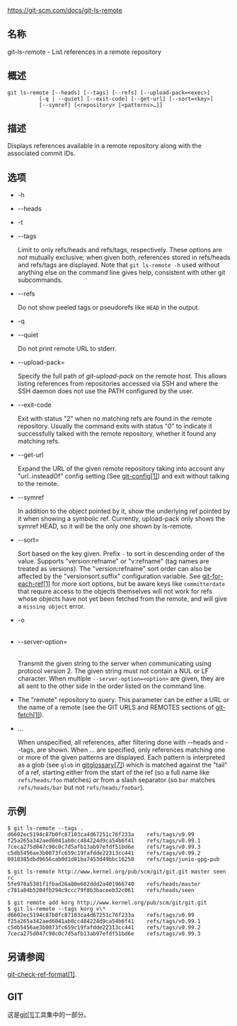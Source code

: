 https://git-scm.com/docs/git-ls-remote

## 名称

git-ls-remote - List references in a remote repository

## 概述

```
git ls-remote [--heads] [--tags] [--refs] [--upload-pack=<exec>]
	      [-q | --quiet] [--exit-code] [--get-url] [--sort=<key>]
	      [--symref] [<repository> [<patterns>…]]
```

## 描述

Displays references available in a remote repository along with the associated commit IDs.

## 选项

- -h

- --heads

- -t

- --tags

  Limit to only refs/heads and refs/tags, respectively. These options are *not* mutually exclusive; when given both, references stored in refs/heads and refs/tags are displayed. Note that `git ls-remote -h` used without anything else on the command line gives help, consistent with other git subcommands.

- --refs

  Do not show peeled tags or pseudorefs like `HEAD` in the output.

- -q

- --quiet

  Do not print remote URL to stderr.

- --upload-pack=<exec>

  Specify the full path of *git-upload-pack* on the remote host. This allows listing references from repositories accessed via SSH and where the SSH daemon does not use the PATH configured by the user.

- --exit-code

  Exit with status "2" when no matching refs are found in the remote repository. Usually the command exits with status "0" to indicate it successfully talked with the remote repository, whether it found any matching refs.

- --get-url

  Expand the URL of the given remote repository taking into account any "url.<base>.insteadOf" config setting (See [git-config[1]](../git-config)) and exit without talking to the remote.

- --symref

  In addition to the object pointed by it, show the underlying ref pointed by it when showing a symbolic ref. Currently, upload-pack only shows the symref HEAD, so it will be the only one shown by ls-remote.

- --sort=<key>

  Sort based on the key given. Prefix `-` to sort in descending order of the value. Supports "version:refname" or "v:refname" (tag names are treated as versions). The "version:refname" sort order can also be affected by the "versionsort.suffix" configuration variable. See [git-for-each-ref[1]](../git-for-each-ref) for more sort options, but be aware keys like `committerdate` that require access to the objects themselves will not work for refs whose objects have not yet been fetched from the remote, and will give a `missing object` error.

- -o <option>

- --server-option=<option>

  Transmit the given string to the server when communicating using protocol version 2. The given string must not contain a NUL or LF character. When multiple `--server-option=<option>` are given, they are all sent to the other side in the order listed on the command line.

- <repository>

  The "remote" repository to query. This parameter can be either a URL or the name of a remote (see the GIT URLS and REMOTES sections of [git-fetch[1]](../git-fetch)).

- <patterns>…

  When unspecified, all references, after filtering done with --heads and --tags, are shown. When <patterns>… are specified, only references matching one or more of the given patterns are displayed. Each pattern is interpreted as a glob (see `glob` in [gitglossary[7]](../../7/gitglossary)) which is matched against the "tail" of a ref, starting either from the start of the ref (so a full name like `refs/heads/foo` matches) or from a slash separator (so `bar` matches `refs/heads/bar` but not `refs/heads/foobar`).

## 示例

```
$ git ls-remote --tags .
d6602ec5194c87b0fc87103ca4d67251c76f233a	refs/tags/v0.99
f25a265a342aed6041ab0cc484224d9ca54b6f41	refs/tags/v0.99.1
7ceca275d047c90c0c7d5afb13ab97efdf51bd6e	refs/tags/v0.99.3
c5db5456ae3b0873fc659c19fafdde22313cc441	refs/tags/v0.99.2
0918385dbd9656cab0d1d81ba7453d49bbc16250	refs/tags/junio-gpg-pub

$ git ls-remote http://www.kernel.org/pub/scm/git/git.git master seen rc
5fe978a5381f1fbad26a80e682ddd2a401966740	refs/heads/master
c781a84b5204fb294c9ccc79f8b3baceeb32c061	refs/heads/seen

$ git remote add korg http://www.kernel.org/pub/scm/git/git.git
$ git ls-remote --tags korg v\*
d6602ec5194c87b0fc87103ca4d67251c76f233a	refs/tags/v0.99
f25a265a342aed6041ab0cc484224d9ca54b6f41	refs/tags/v0.99.1
c5db5456ae3b0873fc659c19fafdde22313cc441	refs/tags/v0.99.2
7ceca275d047c90c0c7d5afb13ab97efdf51bd6e	refs/tags/v0.99.3
```

## 另请参阅

[git-check-ref-format[1]](../git-check-ref-format).

## GIT

  这是[git[1]](../../Git)工具集中的一部分。